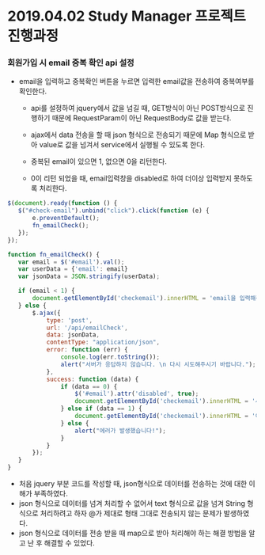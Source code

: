 # 2019.04.02 Study Manager 프로젝트 진행과정

### 회원가입 시 email 중복 확인 api 설정
- email을 입력하고 중복확인 버튼을 누르면 입력한 email값을 전송하여 중복여부를 확인한다.
    * api를 설정하여 jquery에서 값을 넘길 때, GET방식이 아닌 POST방식으로 진행하기 때문에 RequestParam이 아닌 RequestBody로 값을 받는다.
    
    * ajax에서 data 전송을 할 때 json 형식으로 전송되기 때문에
      Map 형식으로 받아 value로 값을 넘겨서 service에서 실행될 수 있도록 한다.

    * 중복된 email이 있으면 1, 없으면 0을 리턴한다.
    
    * 0이 리턴 되었을 때, email입력창을 disabled로 하여 더이상 입력받지 못하도록 처리한다.  

 ```javascript
$(document).ready(function () {
    $("#check-email").unbind("click").click(function (e) {
        e.preventDefault();
        fn_emailCheck();
    });
});

function fn_emailCheck() {
    var email = $('#email').val();
    var userData = {'email': email}
    var jsonData = JSON.stringify(userData);

    if (email < 1) {
        document.getElementById('checkemail').innerHTML = 'email을 입력해주세요!';
    } else {
        $.ajax({
            type: 'post',
            url: '/api/emailCheck',
            data: jsonData,
            contentType: "application/json",
            error: function (err) {
                console.log(err.toString());
                alert("서버가 응답하지 않습니다. \n 다시 시도해주시기 바랍니다.");
            },
            success: function (data) {
                if (data == 0) {
                    $('#email').attr('disabled', true);
                    document.getElementById('checkemail').innerHTML = '사용가능한 email 입니다!';
                } else if (data == 1) {
                    document.getElementById('checkemail').innerHTML = '이미 존재하는 email 입니다. 다른 email을 사용해주세요!';
                } else {
                    alert("에러가 발생했습니다!");
                }
            }
        });
    }
}
```

- 처음 jquery 부분 코드를 작성할 때, json형식으로 데이터를 전송하는 것에 대한 이해가 부족하였다.
- json 형식으로 데이터를 넘겨 처리할 수 없어서 text 형식으로 값을 넘겨 String 형식으로 처리하려고 하자 @가 제대로 형태 그대로 전송되지 않는 문제가 발생하였다.
- json 형식으로 데이터를 전송 받을 때 map으로 받아 처리해야 하는 해결 방법을 알고 난 후 해결할 수 있었다.

